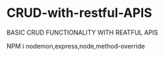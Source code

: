 # CRUD-with-restful-APIS
BASIC CRUD FUNCTIONALITY WITH REATFUL APIS

NPM i nodemon,express,node,method-override
